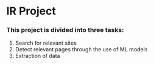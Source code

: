 # IR Project
### This project is divided into three tasks:
1. Search for relevant sites
2. Detect relevant pages through the use of ML models
3. Extraction of data
